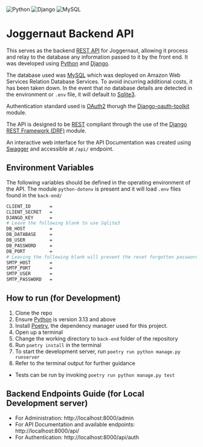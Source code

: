 ![Python](https://img.shields.io/badge/python-3670A0?style=for-the-badge&logo=python&logoColor=ffdd54)
![Django](https://img.shields.io/badge/django-%23092E20.svg?style=for-the-badge&logo=django&logoColor=white)
![MySQL](https://img.shields.io/badge/mysql-4479A1.svg?style=for-the-badge&logo=mysql&logoColor=white)

# Joggernaut Backend API

This serves as the backend [REST API](https://docs.github.com/en/rest) for Joggernaut, allowing it process and relay to the database any information passed to it by the front end.
It was developed using [Python](https://github.com/python/) and [Django](https://github.com/django/django).

The database used was [MySQL](https://github.com/mysql) which was deployed on Amazon Web Services Relation Database Services. To avoid incurring additional costs, it has been taken down. In the event that no database details are detected in the environment or `.env` file, it will default to [Sqlite3](https://sqlite.org/index.html).

Authentication standard used is [OAuth2](https://auth0.com/intro-to-iam/what-is-oauth-2) thorugh the [Django-oauth-toolkit](https://github.com/jazzband/django-oauth-toolkit) module.

The API is designed to be [REST](https://docs.github.com/en/restful) compliant through the use of the [Django REST Framework (DRF)](https://github.com/encode/django-rest-framework) module.

An interactive web interface for the API Documentation was created using [Swagger](https://swagger.io) and accessible at `/api/` endpoint.

## Environment Variables
The following variables should be defined in the operating environment of the API.
The module `python-dotenv` is present and it will load `.env` files found in the `back-end/`
```sh
CLIENT_ID       =
CLIENT_SECRET   =
DJANGO_KEY      =
# Leave the following blank to use Sqlite3
DB_HOST         =
DB_DATABASE     =
DB_USER         =
DB_PASSWORD     =
DB_PORT         =
# Leaving the following blank will prevent the reset forgotten password feature
SMTP_HOST       =
SMTP_PORT       =
SMTP_USER       =
SMTP_PASSWORD   =
```

## How to run (for Development)

1. Clone the repo
2. Ensure [Python](https://github.com/python/) is version 3.13 and above
3. Install [Poetry](https://github.com/python-poetry/poetry), the dependency manager used for this project.
4. Open up a terminal
5. Change the working directory to `back-end` folder of the repository
6. Run `poetry install` in the terminal
7. To start the development server, run `poetry run python manage.py runserver`
8. Refer to the terminal output for further guidance
- Tests can be run by invoking `poetry run python manage.py test`

## Backend Endpoints Guide (for Local Development server)
- For Administration: http://localhost:8000/admin
- For API Documentation and available endpoints: http://localhost:8000/api/
- For Authentication: http://localhost:8000/api/auth